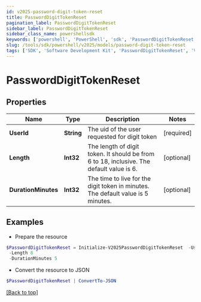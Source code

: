 ```yaml
---
id: v2025-password-digit-token-reset
title: PasswordDigitTokenReset
pagination_label: PasswordDigitTokenReset
sidebar_label: PasswordDigitTokenReset
sidebar_class_name: powershellsdk
keywords: ['powershell', 'PowerShell', 'sdk', 'PasswordDigitTokenReset', 'V2025PasswordDigitTokenReset'] 
slug: /tools/sdk/powershell/v2025/models/password-digit-token-reset
tags: ['SDK', 'Software Development Kit', 'PasswordDigitTokenReset', 'V2025PasswordDigitTokenReset']
---
```



# PasswordDigitTokenReset

## Properties

Name | Type | Description | Notes
------------ | ------------- | ------------- | -------------
**UserId** | **String** | The uid of the user requested for digit token | [required]
**Length** | **Int32** | The length of digit token. It should be from 6 to 18, inclusive. The default value is 6. | [optional] 
**DurationMinutes** | **Int32** | The time to live for the digit token in minutes. The default value is 5 minutes. | [optional] 

## Examples

- Prepare the resource
```powershell
$PasswordDigitTokenReset = Initialize-V2025PasswordDigitTokenReset  -UserId Abby.Smith `
 -Length 8 `
 -DurationMinutes 5
```

- Convert the resource to JSON
```powershell
$PasswordDigitTokenReset | ConvertTo-JSON
```


[[Back to top]](#) 

